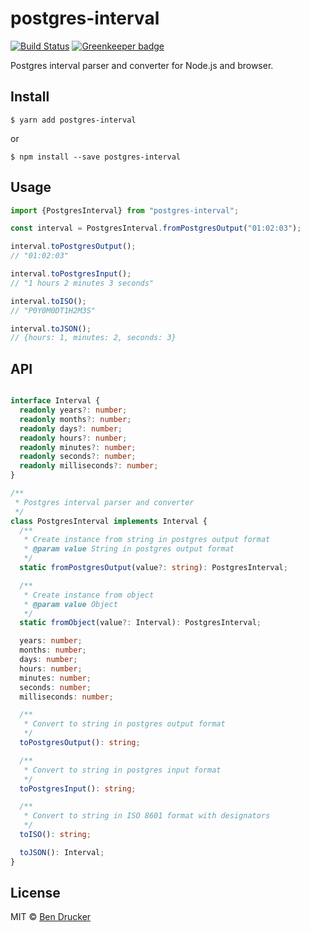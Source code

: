 # postgres-interval

[![Build Status](https://travis-ci.org/bendrucker/postgres-interval.svg?branch=master)](https://travis-ci.org/bendrucker/postgres-interval)
[![Greenkeeper badge](https://badges.greenkeeper.io/bendrucker/postgres-interval.svg)](https://greenkeeper.io/)

Postgres interval parser and converter for Node.js and browser.

## Install

```
$ yarn add postgres-interval
```

or

```
$ npm install --save postgres-interval
```

## Usage

```typescript
import {PostgresInterval} from "postgres-interval";

const interval = PostgresInterval.fromPostgresOutput("01:02:03");

interval.toPostgresOutput();
// "01:02:03"

interval.toPostgresInput();
// "1 hours 2 minutes 3 seconds"

interval.toISO();
// "P0Y0M0DT1H2M3S"

interval.toJSON();
// {hours: 1, minutes: 2, seconds: 3}
```

## API

```typescript

interface Interval {
  readonly years?: number;
  readonly months?: number;
  readonly days?: number;
  readonly hours?: number;
  readonly minutes?: number;
  readonly seconds?: number;
  readonly milliseconds?: number;
}

/**
 * Postgres interval parser and converter
 */
class PostgresInterval implements Interval {
  /**
   * Create instance from string in postgres output format
   * @param value String in postgres output format
   */
  static fromPostgresOutput(value?: string): PostgresInterval;

  /**
   * Create instance from object
   * @param value Object
   */
  static fromObject(value?: Interval): PostgresInterval;

  years: number;
  months: number;
  days: number;
  hours: number;
  minutes: number;
  seconds: number;
  milliseconds: number;

  /**
   * Convert to string in postgres output format
   */
  toPostgresOutput(): string;

  /**
   * Convert to string in postgres input format
   */
  toPostgresInput(): string;

  /**
   * Convert to string in ISO 8601 format with designators
   */
  toISO(): string;

  toJSON(): Interval;
}
```

## License

MIT © [Ben Drucker](http://bendrucker.me)

